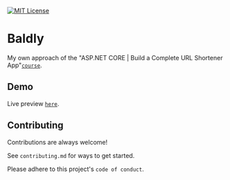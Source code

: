 
[![MIT License](https://img.shields.io/badge/License-MIT-green.svg)](https://choosealicense.com/licenses/mit/)


# Baldly

My own approach of the "ASP.NET CORE | Build a Complete URL Shortener App"[`course`](https://tailwindcss.com](https://www.youtube.com/playlist?list=PL2Q8rFbm-4rs6LR5OOzkFE4lS2iBW4Bis)https://www.youtube.com/playlist?list=PL2Q8rFbm-4rs6LR5OOzkFE4lS2iBW4Bis).


## Demo

Live preview [`here`](https://baldly.somee.com).


## Contributing

Contributions are always welcome!

See `contributing.md` for ways to get started.

Please adhere to this project's `code of conduct`.
